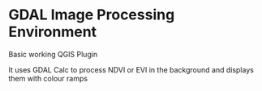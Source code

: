 # GDAL Image Processing Environment
Basic working QGIS Plugin

It uses GDAL Calc to process NDVI or EVI in the background and displays them with colour ramps
